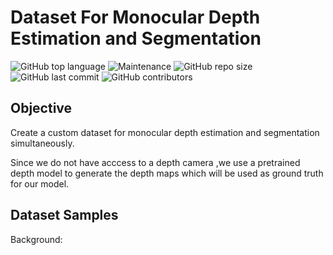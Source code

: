 # Dataset For Monocular Depth Estimation and Segmentation

![GitHub top language](https://img.shields.io/github/languages/top/Shakil-1501/TSAI?label=Python)     ![Maintenance](https://img.shields.io/maintenance/yes/2020?logo=Github)       ![GitHub repo size](https://img.shields.io/github/repo-size/Shakil-1501/TSAI?logo=Github&logoColor=red)   ![GitHub last commit](https://img.shields.io/github/last-commit/Shakil-1501/TSAI)   ![GitHub contributors](https://img.shields.io/github/contributors/SHAKIL-1501/TSAI)

## Objective

Create a custom dataset for monocular depth estimation and segmentation simultaneously.

Since we do not have acccess to a depth camera ,we use a pretrained depth model to generate the depth maps which will be used as ground truth for our model.

## Dataset Samples

Background:

